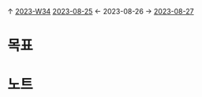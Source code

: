 
↑ [2023-W34](2023-W34.md)
[2023-08-25](2023-08-25.md) ← 2023-08-26 → [2023-08-27](2023-08-27.md)


# 목표



# 노트




